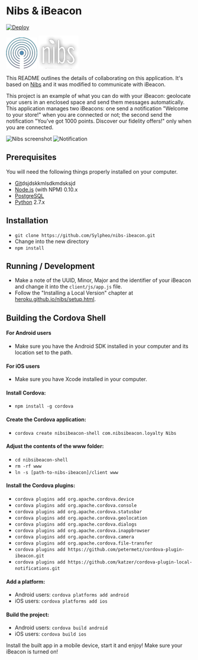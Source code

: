 # Nibs & iBeacon

[![Deploy](https://www.herokucdn.com/deploy/button.png)](https://heroku.com/deploy)

![iBeacon](logo_ibeacon.png?raw=true) ![Nibs](logo_nibs.png?raw=true)

This README outlines the details of collaborating on this application.
It's based on [Nibs](http://heroku.github.io/nibs/) and it was modified to communicate with iBeacon. 

This project is an example of what you can do with your iBeacon: geolocate your users in an enclosed space and send them messages automatically.
This application manages two iBeacons: one send a notification "Welcome to your store!" when you are connected or not; the second send the notification "You've got 1000 points. Discover our fidelity offers!" only when you are connected.

![Nibs screenshot](screenshot2.png?raw=true) ![Notification](screenshot.png?raw=true)

## Prerequisites

You will need the following things properly installed on your computer.

* [Git](http://git-scm.com/)dsjdskkmlsdkmdsksjd
* [Node.js](http://nodejs.org/) (with NPM) 0.10.x
* [PostgreSQL](http://www.postgresql.org/)
* [Python](https://www.python.org/) 2.7.x

## Installation

* `git clone https://github.com/Sylpheo/nibs-ibeacon.git`
* Change into the new directory
* `npm install`

## Running / Development

* Make a note of the UUID, Minor, Major and the identifier of your iBeacon and change it into the `client/js/app.js` file.
* Follow the "Installing a Local Version" chapter at [heroku.github.io/nibs/setup.html](http://heroku.github.io/nibs/setup.html).

## Building the Cordova Shell

#### For Android users

* Make sure you have the Android SDK installed in your computer and its location set to the path.

#### For iOS users

* Make sure you have Xcode installed in your computer.

#### Install Cordova:
* `npm install -g cordova`

#### Create the Cordova application:
* `cordova create nibsibeacon-shell com.nibsibeacon.loyalty Nibs`

#### Adjust the contents of the www folder:
* `cd nibsibeacon-shell`
* `rm -rf www`
* `ln -s [path-to-nibs-ibeacon]/client www`

#### Install the Cordova plugins:
* `cordova plugins add org.apache.cordova.device`
* `cordova plugins add org.apache.cordova.console`
* `cordova plugins add org.apache.cordova.statusbar`
* `cordova plugins add org.apache.cordova.geolocation`
* `cordova plugins add org.apache.cordova.dialogs`
* `cordova plugins add org.apache.cordova.inappbrowser`
* `cordova plugins add org.apache.cordova.camera`
* `cordova plugins add org.apache.cordova.file-transfer`
* `cordova plugins add https://github.com/petermetz/cordova-plugin-ibeacon.git`
* `cordova plugins add https://github.com/katzer/cordova-plugin-local-notifications.git`

#### Add a platform:
* Android users: `cordova platforms add android`
* iOS users: `cordova platforms add ios`

#### Build the project:
* Android users: `cordova build android`
* iOS users: `cordova build ios`

Install the built app in a mobile device, start it and enjoy!
Make sure your iBeacon is turned on!
